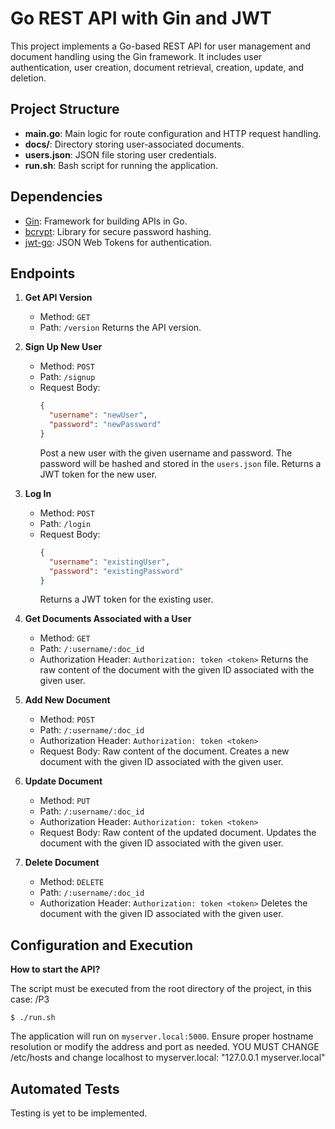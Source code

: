 # Go REST API with Gin and JWT

This project implements a Go-based REST API for user management and document handling using the Gin framework. It includes user authentication, user creation, document retrieval, creation, update, and deletion.

## Project Structure

- **main.go**: Main logic for route configuration and HTTP request handling.
- **docs/**: Directory storing user-associated documents.
- **users.json**: JSON file storing user credentials.
- **run.sh**: Bash script for running the application. 

## Dependencies

- [Gin](https://github.com/gin-gonic/gin): Framework for building APIs in Go.
- [bcrypt](https://golang.org/x/crypto/bcrypt): Library for secure password hashing.
- [jwt-go](https://github.com/dgrijalva/jwt-go): JSON Web Tokens for authentication.

## Endpoints

1. **Get API Version**
   - Method: `GET`
   - Path: `/version`
   Returns the API version.

2. **Sign Up New User**
   - Method: `POST`
   - Path: `/signup`
   - Request Body:
     ```json
     {
       "username": "newUser",
       "password": "newPassword"
     }
     ```
     Post a new user with the given username and password. The password will be hashed and stored in the `users.json` file.
     Returns a JWT token for the new user.

3. **Log In**
   - Method: `POST`
   - Path: `/login`
   - Request Body:
     ```json
     {
       "username": "existingUser",
       "password": "existingPassword"
     }
     ```
      Returns a JWT token for the existing user.
   

4. **Get Documents Associated with a User**
   - Method: `GET`
   - Path: `/:username/:doc_id`
   - Authorization Header: `Authorization: token <token>`
   Returns the raw content of the document with the given ID associated with the given user.

5. **Add New Document**
   - Method: `POST`
   - Path: `/:username/:doc_id`
   - Authorization Header: `Authorization: token <token>`
   - Request Body: Raw content of the document.
   Creates a new document with the given ID associated with the given user.

6. **Update Document**
   - Method: `PUT`
   - Path: `/:username/:doc_id`
   - Authorization Header: `Authorization: token <token>`
   - Request Body: Raw content of the updated document.
   Updates the document with the given ID associated with the given user.

7. **Delete Document**
   - Method: `DELETE`
   - Path: `/:username/:doc_id`
   - Authorization Header: `Authorization: token <token>`
   Deletes the document with the given ID associated with the given user.

## Configuration and Execution

**How to start the API?**

The script must be executed from the root directory of the project, in this case: /P3

```
$ ./run.sh
```

The application will run on `myserver.local:5000`. Ensure proper hostname resolution or modify the address and port as needed. YOU MUST CHANGE /etc/hosts and change localhost to myserver.local: "127.0.0.1 myserver.local"

## Automated Tests

Testing is yet to be implemented.